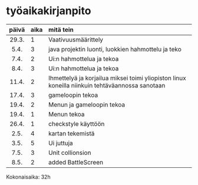 # työaikakirjanpito

| päivä | aika | mitä tein  |
| :----:|:-----| :-----|
| 29.3. | 1   | Vaativuusmäärittely |
| 5.4. | 3  | java projektin luonti, luokkien hahmottelu ja teko|
| 7.4. | 2  | Ui:n hahmottelua ja tekoa|
| 8.4. | 3  | Ui:n hahmottelua ja tekoa|
| 11.4. | 2  | Ihmettelyä ja korjailua miksei toimi yliopiston linux koneilla niinkuin tehtäväannossa sanotaan|
| 17.4. | 3  | gameloopin tekoa|
| 19.4. | 2  | Menun ja gameloopin tekoa|
| 19.4. | 1  | Menun tekoa|
| 26.4. | 1  | checkstyle käyttöön|
| 2.5. | 4  | kartan tekemistä|
| 3.5. | 5  | Ui juttuja|
| 7.5. | 3  | Unit collionsion|
| 8.5. | 2  | added BattleScreen|
Kokonaisaika: 32h

